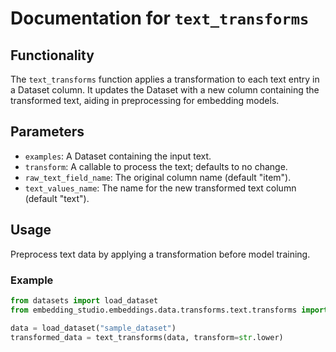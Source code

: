 # Documentation for `text_transforms`

## Functionality

The `text_transforms` function applies a transformation to each text entry in a Dataset column. It updates the Dataset with a new column containing the transformed text, aiding in preprocessing for embedding models.

## Parameters

- `examples`: A Dataset containing the input text.
- `transform`: A callable to process the text; defaults to no change.
- `raw_text_field_name`: The original column name (default "item").
- `text_values_name`: The name for the new transformed text column (default "text").

## Usage

Preprocess text data by applying a transformation before model training.

### Example

```python
from datasets import load_dataset
from embedding_studio.embeddings.data.transforms.text.transforms import text_transforms

data = load_dataset("sample_dataset")
transformed_data = text_transforms(data, transform=str.lower)
```